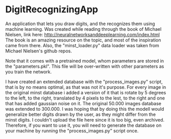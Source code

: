 # DigitRecognizingApp
An application that lets you draw digits, and the recognizes them using machine learning. 
Was created while reading through the book of Michael Nielsen, link here:
http://neuralnetworksanddeeplearning.com/index.html
The book is an amazing resource on the topic, and most of the inspiration came from there. Also, the "minst_loader.py" data loader was taken from Michael Nielsen's github repos.

Note that it comes with a pretrained model, whom parameters are stored in the "parameters.pkl". This file will be over-written with other parameters as you train the network.

I have created an extended database with the "process_images.py" script, that is by no means optimal, as that was not it's purpose. For every image in the original minst database i added a version of it that is rotate by 5 degrees to the left, to the right, translated by 4 pixels to the lest, to the right and one that has added gaussian noise on it. The original 50.000 images database was extended to 300.000. I was hoping that by doing this the modell would generalize better digits drawn by the user, as they might differ from the minst digits. I couldn't upload the file here since it is too big, even archived. Therefore, if you
want to use it, you will need to generate the database on your machine by running the "process_images.py" script once.
